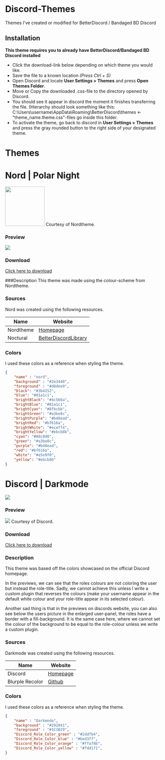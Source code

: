 # Discord-Themes

Themes I've created or modified for BetterDiscord / Bandaged BD Discord

## Installation
**This theme requires you to already have BetterDiscord/Bandaged BD Discord installed**
- Click the download-link below depending on which theme you would like.
- Save the file to a known location *(Press Ctrl + S)*
- Open Discord and locate **User Settings > Themes** and press **Open Themes Folder**.
- Move or Copy the downloaded .css-file to the directory opened by Discord.
- You should see it appear in discord the moment it finishes transferring the file. 
(Hierarchy should look something like this:
 C:\Users\username\AppData\Roaming\BetterDiscord\themes ← "theme_name.theme.css"-files go inside this folder.
- To activate the theme, go back to discord in **User Settings > Themes** and press the gray rounded button to the right side of your designated theme.

# Themes
# Nord | Polar Night
<img src="https://spectrum.imgix.net/communities/0f986bc0-0520-46d5-a57a-f845546f965f/7fc4712c-1e5a-423f-8418-2a0d0fca4762-nord-logo-avatar.png?w=256&h=256&dpr=2&auto=compress&expires=1592352000000&ixlib=js-1.3.0&s=d478c37b9717e9bb9754c9aae6fff065" width="128">
Courtesy of Nordtheme.

### Preview
<img src="https://sivert.xyz/wp-content/uploads/2020/07/discord-nord.png">

### Download
<a href="https://raw.githubusercontent.com/SivertGullbergHansen/Discord-Themes/master/themes/Nord.theme.css" download target="_blank">Click here to download</a>

###Description
This theme was made using the colour-scheme from Nordtheme.

### Sources
Nord was created using the following resources.

| Name | Website |
| ------ | ------ |
| Nordtheme | [Homepage](https://nordtheme.com/) |
| Noctural | [BetterDiscordLibrary](https://betterdiscordlibrary.com/themes/Nocturnal) |

### Colors
I used these colors as a reference when styling the theme.

```json
{
    "name" : "nord",
    "background" : "#2e3440",
    "foreground" : "#d8dee9",
    "black": "#3b4252",
    "blue": "#81a1c1",
    "brightBlack": "#4c566a",
    "brightBlue": "#81a1c1",
    "brightCyan": "#8fbcbb",
    "brightGreen": "#a3be8c",
    "brightPurple": "#b48ead",
    "brightRed": "#bf616a",
    "brightWhite": "#eceff4",
    "brightYellow": "#ebcb8b",
    "cyan": "#88c0d0",
    "green": "#a3be8c",
    "purple": "#b48ead",
    "red": "#bf616a",
    "white": "#e5e9f0",
    "yellow": "#ebcb8b"
}
```

# Discord | Darkmode
<img src="https://discord.com/assets/c01c644bc9fa2a28678ae2f44969d248.svg">

### Preview
<img src="https://sivert.xyz/wp-content/uploads/2021/02/forgottodeleteserverrulestextlmao.png">
Courtesy of Discord.

### Download
<a href="https://raw.githubusercontent.com/SivertGullbergHansen/Discord-Themes/master/themes/Nord.theme.css" download target="_blank">Click here to download</a>

### Description
This theme was based off the colors showcased on the official Discord homepage. 

In the previews, we can see that the roles colours are not coloring the user but instead the role-title. Sadly, we cannot achieve this unless I write a custom plugin that reverses the colours (make your username appear in the default white colour and your role-title appear in its selected colour).

Another sad thing is that in the previews on discords website, you can also see below the users picture in the enlarged user-panel, the roles have a border with a fill-background. It is the same case here, where we cannot set the colour of the background to be equal to the role-colour unless we write a custom plugin.

### Sources
Darkmode was created using the following resources.

| Name | Website |
| ------ | ------ |
| Discord | [Homepage](https://discord.com/) |
| Blurple Recolor | [Github](https://github.com/mwittrien/BetterDiscordAddons/tree/master/Themes/BlurpleRecolor) |

### Colors
I used these colors as a reference when styling the theme.

```json
{
    "name" : "Darkmode",
    "background" : "#292841",
    "foreground" : "#1C1B29",
    "Discord_Role_Color_green" : "#2ddfb4",
    "Discord_Role_Color_blue" : "#bed3ff",
    "Discord_Role_Color_orange" : "#ffa78b",
    "Discord_Role_Color_yellow" : "#fdd171",
}
```
